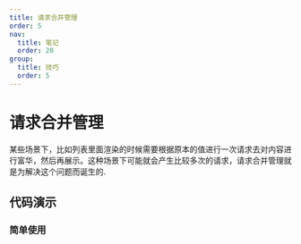 ```yaml
---
title: 请求合并管理
order: 5
nav:
  title: 笔记
  order: 20
group:
  title: 技巧
  order: 5
---
```


# 请求合并管理

某些场景下，比如列表里面渲染的时候需要根据原本的值进行一次请求去对内容进行富华，然后再展示。这种场景下可能就会产生比较多次的请求，请求合并管理就是为解决这个问题而诞生的.

## 代码演示

### 简单使用

<code src="./_demos/skill/merge-request-manager/demo/simple.tsx"></code>
